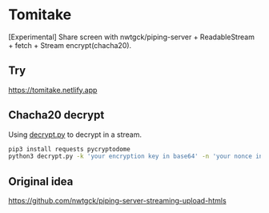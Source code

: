 # Tomitake

[Experimental] Share screen with nwtgck/piping-server + ReadableStream + fetch + Stream encrypt(chacha20).

## Try

<https://tomitake.netlify.app>

## Chacha20 decrypt

Using [decrypt.py](./decrypt.py) to decrypt in a stream.

```bash
pip3 install requests pycryptodome
python3 decrypt.py -k 'your encryption key in base64' -n 'your nonce in base64' <your stream url> | mpv -
```

## Original idea

<https://github.com/nwtgck/piping-server-streaming-upload-htmls>

```

```
